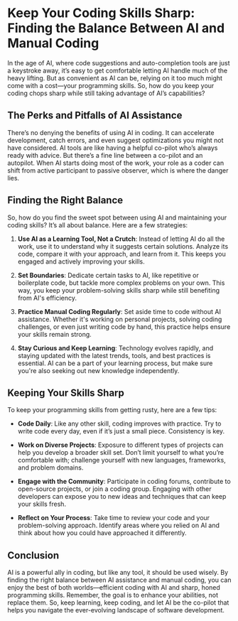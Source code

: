 # Keep Your Coding Skills Sharp: Finding the Balance Between AI and Manual Coding

In the age of AI, where code suggestions and auto-completion tools are just a keystroke away, it’s easy to get comfortable letting AI handle much of the heavy lifting. But as convenient as AI can be, relying on it too much might come with a cost—your programming skills. So, how do you keep your coding chops sharp while still taking advantage of AI’s capabilities?

## The Perks and Pitfalls of AI Assistance

There’s no denying the benefits of using AI in coding. It can accelerate development, catch errors, and even suggest optimizations you might not have considered. AI tools are like having a helpful co-pilot who’s always ready with advice. But there’s a fine line between a co-pilot and an autopilot. When AI starts doing most of the work, your role as a coder can shift from active participant to passive observer, which is where the danger lies.

## Finding the Right Balance

So, how do you find the sweet spot between using AI and maintaining your coding skills? It’s all about balance. Here are a few strategies:

1. **Use AI as a Learning Tool, Not a Crutch**: Instead of letting AI do all the work, use it to understand why it suggests certain solutions. Analyze its code, compare it with your approach, and learn from it. This keeps you engaged and actively improving your skills.

2. **Set Boundaries**: Dedicate certain tasks to AI, like repetitive or boilerplate code, but tackle more complex problems on your own. This way, you keep your problem-solving skills sharp while still benefiting from AI's efficiency.

3. **Practice Manual Coding Regularly**: Set aside time to code without AI assistance. Whether it's working on personal projects, solving coding challenges, or even just writing code by hand, this practice helps ensure your skills remain strong.

4. **Stay Curious and Keep Learning**: Technology evolves rapidly, and staying updated with the latest trends, tools, and best practices is essential. AI can be a part of your learning process, but make sure you're also seeking out new knowledge independently.

## Keeping Your Skills Sharp

To keep your programming skills from getting rusty, here are a few tips:

- **Code Daily**: Like any other skill, coding improves with practice. Try to write code every day, even if it’s just a small piece. Consistency is key.
  
- **Work on Diverse Projects**: Exposure to different types of projects can help you develop a broader skill set. Don’t limit yourself to what you’re comfortable with; challenge yourself with new languages, frameworks, and problem domains.

- **Engage with the Community**: Participate in coding forums, contribute to open-source projects, or join a coding group. Engaging with other developers can expose you to new ideas and techniques that can keep your skills fresh.

- **Reflect on Your Process**: Take time to review your code and your problem-solving approach. Identify areas where you relied on AI and think about how you could have approached it differently.

## Conclusion

AI is a powerful ally in coding, but like any tool, it should be used wisely. By finding the right balance between AI assistance and manual coding, you can enjoy the best of both worlds—efficient coding with AI and sharp, honed programming skills. Remember, the goal is to enhance your abilities, not replace them. So, keep learning, keep coding, and let AI be the co-pilot that helps you navigate the ever-evolving landscape of software development.
